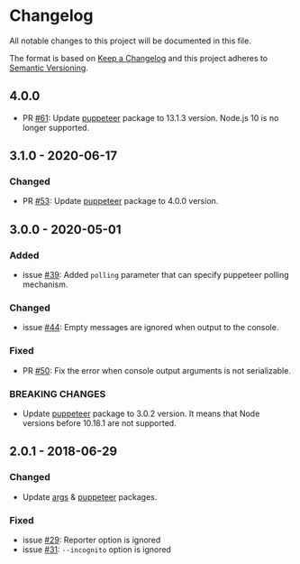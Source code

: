 # Changelog

All notable changes to this project will be documented in this file.

The format is based on [Keep a Changelog](http://keepachangelog.com/en/1.0.0/)
and this project adheres to [Semantic Versioning](http://semver.org/spec/v2.0.0.html).

## 4.0.0

- PR [#61](https://github.com/direct-adv-interfaces/mocha-headless-chrome/pull/61): Update [puppeteer](https://www.npmjs.com/package/puppeteer) package to 13.1.3 version. Node.js 10 is no longer supported.

## 3.1.0 - 2020-06-17

### Changed

- PR [#53](https://github.com/direct-adv-interfaces/mocha-headless-chrome/pull/53): Update [puppeteer](https://www.npmjs.com/package/puppeteer) package to 4.0.0 version.

## 3.0.0 - 2020-05-01

### Added

- issue [#39](https://github.com/direct-adv-interfaces/mocha-headless-chrome/issues/39): Added `polling` parameter that can specify puppeteer polling mechanism.

### Changed

- issue [#44](https://github.com/direct-adv-interfaces/mocha-headless-chrome/issues/44): Empty messages are ignored when output to the console.

### Fixed

- PR [#50](https://github.com/direct-adv-interfaces/mocha-headless-chrome/pull/50): Fix the error when console output arguments is not serializable.

### BREAKING CHANGES

- Update [puppeteer](https://www.npmjs.com/package/puppeteer) package to 3.0.2 version. It means that Node versions before 10.18.1 are not supported.

## 2.0.1 - 2018-06-29

### Changed

- Update [args](https://www.npmjs.com/package/args) & [puppeteer](https://www.npmjs.com/package/puppeteer) packages.

### Fixed

- issue [#29](https://github.com/direct-adv-interfaces/mocha-headless-chrome/issues/29): Reporter option is ignored
- issue [#31](https://github.com/direct-adv-interfaces/mocha-headless-chrome/issues/31): `--incognito` option is ignored
